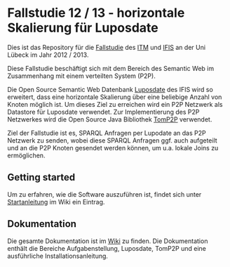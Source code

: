 # Fallstudie 12 / 13 - horizontale Skalierung für Luposdate
Dies ist das Repository für die [Fallstudie](http://www.uni-luebeck.de/index.php?id=1521&tx_webparser_pi1[modulid]=497) des [ITM](https://www.itm.uni-luebeck.de/) und [IFIS](http://www.ifis.uni-luebeck.de/) an der Uni Lübeck im Jahr 2012 / 2013.

Diese Fallstudie beschäftigt sich mit dem Bereich des Semantic Web im Zusammenhang mit einem verteilten System (P2P).

Die Open Source Semantic Web Datenbank [Luposdate](https://github.com/luposdate/luposdate) des IFIS wird so erweitert, dass eine horizontale Skalierung über eine beliebige Anzahl von Knoten möglich ist. Um dieses Ziel zu erreichen wird ein P2P Netzwerk als Datastore für Luposdate verwendet. Zur Implementierung des P2P Netzwerkes wird die Open Source Java Bibliothek [TomP2P](https://github.com/tomp2p/TomP2P) verwendet.

Ziel der Fallstudie ist es, SPARQL Anfragen per Lupodate an das P2P Netzwerk zu senden, wobei diese SPARQL Anfragen ggf. auch aufgeteilt und an die P2P Knoten gesendet werden können, um u.a. lokale Joins zu ermöglichen.

## Getting started
Um zu erfahren, wie die Software auszuführen ist, findet sich unter [Startanleitung](https://github.com/mariodavid/Fallstudie1213/wiki/startanleitung) im Wiki ein Eintrag.



## Dokumentation
Die gesamte Dokumentation ist im [Wiki](https://github.com/mariodavid/Fallstudie1213/wiki) zu finden. Die Dokumentation enthält die Bereiche Aufgabenstellung, Luposdate, TomP2P und eine ausführliche Installationsanleitung.

